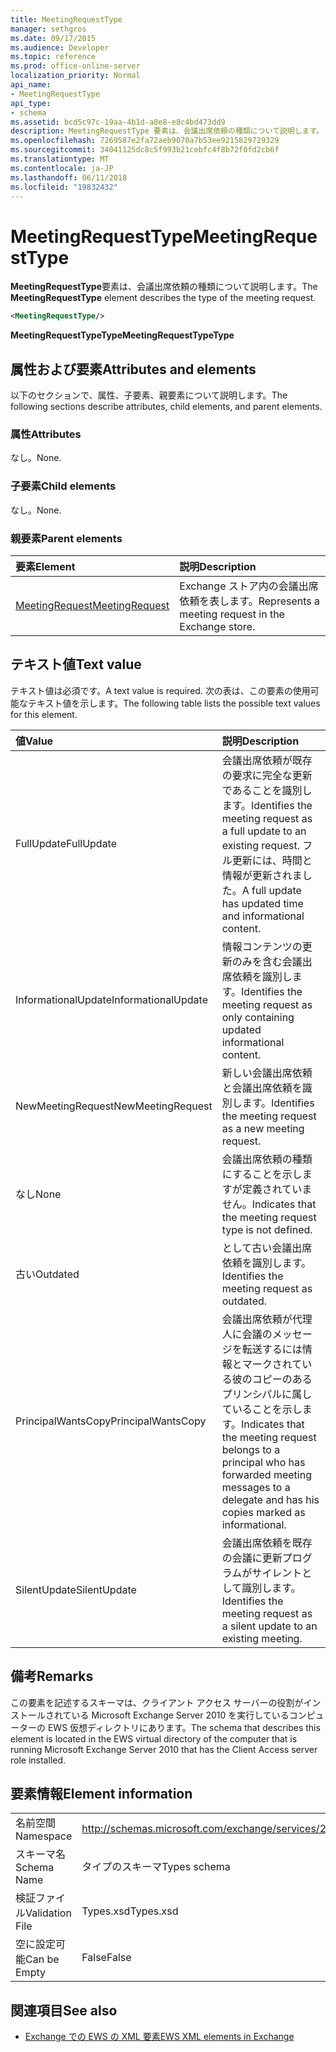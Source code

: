 ```yaml
---
title: MeetingRequestType
manager: sethgros
ms.date: 09/17/2015
ms.audience: Developer
ms.topic: reference
ms.prod: office-online-server
localization_priority: Normal
api_name:
- MeetingRequestType
api_type:
- schema
ms.assetid: bcd5c97c-19aa-4b1d-a8e8-e8c4bd473dd9
description: MeetingRequestType 要素は、会議出席依頼の種類について説明します。
ms.openlocfilehash: 7269587e2fa72aeb9070a7b53ee9215829729329
ms.sourcegitcommit: 34041125dc8c5f993b21cebfc4f8b72f0fd2cb6f
ms.translationtype: MT
ms.contentlocale: ja-JP
ms.lasthandoff: 06/11/2018
ms.locfileid: "19832432"
---
```

# <a name="meetingrequesttype"></a><span data-ttu-id="90ad6-103">MeetingRequestType</span><span class="sxs-lookup"><span data-stu-id="90ad6-103">MeetingRequestType</span></span>

<span data-ttu-id="90ad6-104">**MeetingRequestType**要素は、会議出席依頼の種類について説明します。</span><span class="sxs-lookup"><span data-stu-id="90ad6-104">The **MeetingRequestType** element describes the type of the meeting request.</span></span> 
  
```xml
<MeetingRequestType/>
```

 <span data-ttu-id="90ad6-105">**MeetingRequestTypeType**</span><span class="sxs-lookup"><span data-stu-id="90ad6-105">**MeetingRequestTypeType**</span></span>
## <a name="attributes-and-elements"></a><span data-ttu-id="90ad6-106">属性および要素</span><span class="sxs-lookup"><span data-stu-id="90ad6-106">Attributes and elements</span></span>

<span data-ttu-id="90ad6-107">以下のセクションで、属性、子要素、親要素について説明します。</span><span class="sxs-lookup"><span data-stu-id="90ad6-107">The following sections describe attributes, child elements, and parent elements.</span></span>
  
### <a name="attributes"></a><span data-ttu-id="90ad6-108">属性</span><span class="sxs-lookup"><span data-stu-id="90ad6-108">Attributes</span></span>

<span data-ttu-id="90ad6-109">なし。</span><span class="sxs-lookup"><span data-stu-id="90ad6-109">None.</span></span>
  
### <a name="child-elements"></a><span data-ttu-id="90ad6-110">子要素</span><span class="sxs-lookup"><span data-stu-id="90ad6-110">Child elements</span></span>

<span data-ttu-id="90ad6-111">なし。</span><span class="sxs-lookup"><span data-stu-id="90ad6-111">None.</span></span>
  
### <a name="parent-elements"></a><span data-ttu-id="90ad6-112">親要素</span><span class="sxs-lookup"><span data-stu-id="90ad6-112">Parent elements</span></span>

|<span data-ttu-id="90ad6-113">**要素**</span><span class="sxs-lookup"><span data-stu-id="90ad6-113">**Element**</span></span>|<span data-ttu-id="90ad6-114">**説明**</span><span class="sxs-lookup"><span data-stu-id="90ad6-114">**Description**</span></span>|
|:-----|:-----|
|[<span data-ttu-id="90ad6-115">MeetingRequest</span><span class="sxs-lookup"><span data-stu-id="90ad6-115">MeetingRequest</span></span>](meetingrequest.md) <br/> |<span data-ttu-id="90ad6-116">Exchange ストア内の会議出席依頼を表します。</span><span class="sxs-lookup"><span data-stu-id="90ad6-116">Represents a meeting request in the Exchange store.</span></span>  <br/> |
   
## <a name="text-value"></a><span data-ttu-id="90ad6-117">テキスト値</span><span class="sxs-lookup"><span data-stu-id="90ad6-117">Text value</span></span>

<span data-ttu-id="90ad6-118">テキスト値は必須です。</span><span class="sxs-lookup"><span data-stu-id="90ad6-118">A text value is required.</span></span> <span data-ttu-id="90ad6-119">次の表は、この要素の使用可能なテキスト値を示します。</span><span class="sxs-lookup"><span data-stu-id="90ad6-119">The following table lists the possible text values for this element.</span></span>
  
|<span data-ttu-id="90ad6-120">**値**</span><span class="sxs-lookup"><span data-stu-id="90ad6-120">**Value**</span></span>|<span data-ttu-id="90ad6-121">**説明**</span><span class="sxs-lookup"><span data-stu-id="90ad6-121">**Description**</span></span>|
|:-----|:-----|
|<span data-ttu-id="90ad6-122">FullUpdate</span><span class="sxs-lookup"><span data-stu-id="90ad6-122">FullUpdate</span></span>  <br/> |<span data-ttu-id="90ad6-123">会議出席依頼が既存の要求に完全な更新であることを識別します。</span><span class="sxs-lookup"><span data-stu-id="90ad6-123">Identifies the meeting request as a full update to an existing request.</span></span> <span data-ttu-id="90ad6-124">フル更新には、時間と情報が更新されました。</span><span class="sxs-lookup"><span data-stu-id="90ad6-124">A full update has updated time and informational content.</span></span>  <br/> |
|<span data-ttu-id="90ad6-125">InformationalUpdate</span><span class="sxs-lookup"><span data-stu-id="90ad6-125">InformationalUpdate</span></span>  <br/> |<span data-ttu-id="90ad6-126">情報コンテンツの更新のみを含む会議出席依頼を識別します。</span><span class="sxs-lookup"><span data-stu-id="90ad6-126">Identifies the meeting request as only containing updated informational content.</span></span>  <br/> |
|<span data-ttu-id="90ad6-127">NewMeetingRequest</span><span class="sxs-lookup"><span data-stu-id="90ad6-127">NewMeetingRequest</span></span>  <br/> |<span data-ttu-id="90ad6-128">新しい会議出席依頼と会議出席依頼を識別します。</span><span class="sxs-lookup"><span data-stu-id="90ad6-128">Identifies the meeting request as a new meeting request.</span></span>  <br/> |
|<span data-ttu-id="90ad6-129">なし</span><span class="sxs-lookup"><span data-stu-id="90ad6-129">None</span></span>  <br/> |<span data-ttu-id="90ad6-130">会議出席依頼の種類にすることを示しますが定義されていません。</span><span class="sxs-lookup"><span data-stu-id="90ad6-130">Indicates that the meeting request type is not defined.</span></span>  <br/> |
|<span data-ttu-id="90ad6-131">古い</span><span class="sxs-lookup"><span data-stu-id="90ad6-131">Outdated</span></span>  <br/> |<span data-ttu-id="90ad6-132">として古い会議出席依頼を識別します。</span><span class="sxs-lookup"><span data-stu-id="90ad6-132">Identifies the meeting request as outdated.</span></span>  <br/> |
|<span data-ttu-id="90ad6-133">PrincipalWantsCopy</span><span class="sxs-lookup"><span data-stu-id="90ad6-133">PrincipalWantsCopy</span></span>  <br/> |<span data-ttu-id="90ad6-134">会議出席依頼が代理人に会議のメッセージを転送するには情報とマークされている彼のコピーのあるプリンシパルに属していることを示します。</span><span class="sxs-lookup"><span data-stu-id="90ad6-134">Indicates that the meeting request belongs to a principal who has forwarded meeting messages to a delegate and has his copies marked as informational.</span></span>  <br/> |
|<span data-ttu-id="90ad6-135">SilentUpdate</span><span class="sxs-lookup"><span data-stu-id="90ad6-135">SilentUpdate</span></span>  <br/> |<span data-ttu-id="90ad6-136">会議出席依頼を既存の会議に更新プログラムがサイレントとして識別します。</span><span class="sxs-lookup"><span data-stu-id="90ad6-136">Identifies the meeting request as a silent update to an existing meeting.</span></span>  <br/> |
   
## <a name="remarks"></a><span data-ttu-id="90ad6-137">備考</span><span class="sxs-lookup"><span data-stu-id="90ad6-137">Remarks</span></span>

<span data-ttu-id="90ad6-138">この要素を記述するスキーマは、クライアント アクセス サーバーの役割がインストールされている Microsoft Exchange Server 2010 を実行しているコンピューターの EWS 仮想ディレクトリにあります。</span><span class="sxs-lookup"><span data-stu-id="90ad6-138">The schema that describes this element is located in the EWS virtual directory of the computer that is running Microsoft Exchange Server 2010 that has the Client Access server role installed.</span></span>
  
## <a name="element-information"></a><span data-ttu-id="90ad6-139">要素情報</span><span class="sxs-lookup"><span data-stu-id="90ad6-139">Element information</span></span>

|||
|:-----|:-----|
|<span data-ttu-id="90ad6-140">名前空間</span><span class="sxs-lookup"><span data-stu-id="90ad6-140">Namespace</span></span>  <br/> |http://schemas.microsoft.com/exchange/services/2006/types  <br/> |
|<span data-ttu-id="90ad6-141">スキーマ名</span><span class="sxs-lookup"><span data-stu-id="90ad6-141">Schema Name</span></span>  <br/> |<span data-ttu-id="90ad6-142">タイプのスキーマ</span><span class="sxs-lookup"><span data-stu-id="90ad6-142">Types schema</span></span>  <br/> |
|<span data-ttu-id="90ad6-143">検証ファイル</span><span class="sxs-lookup"><span data-stu-id="90ad6-143">Validation File</span></span>  <br/> |<span data-ttu-id="90ad6-144">Types.xsd</span><span class="sxs-lookup"><span data-stu-id="90ad6-144">Types.xsd</span></span>  <br/> |
|<span data-ttu-id="90ad6-145">空に設定可能</span><span class="sxs-lookup"><span data-stu-id="90ad6-145">Can be Empty</span></span>  <br/> |<span data-ttu-id="90ad6-146">False</span><span class="sxs-lookup"><span data-stu-id="90ad6-146">False</span></span>  <br/> |
   
## <a name="see-also"></a><span data-ttu-id="90ad6-147">関連項目</span><span class="sxs-lookup"><span data-stu-id="90ad6-147">See also</span></span>



- [<span data-ttu-id="90ad6-148">Exchange での EWS の XML 要素</span><span class="sxs-lookup"><span data-stu-id="90ad6-148">EWS XML elements in Exchange</span></span>](ews-xml-elements-in-exchange.md)

